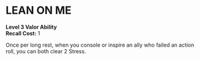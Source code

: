 # LEAN ON ME

**Level 3 Valor Ability**  
**Recall Cost:** 1

Once per long rest, when you console or inspire an ally who failed an action roll, you can both clear 2 Stress.